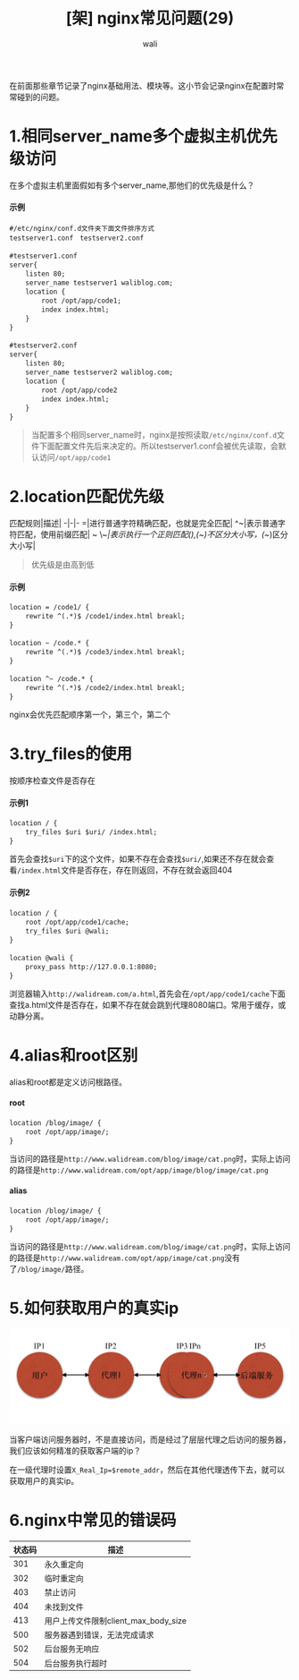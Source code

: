 ﻿---
layout: post
title: '[架] nginx常见问题(29)'  #标题
tagline:  简单记录nginx在配置时常常碰到的问题
category: nginx      #分类
author: wali    #作者
tag: nginx     #标签
ghurl:        #github url
ghurl_zip:    #github zip下载
comments: true

post_nav: ["1.相同server_name多个虚拟主机优先级访问","2.location匹配优先级","3.try_files的使用","4.alias和root区别","5.如何获取用户的真实ip","6.nginx中常见的错误码"]
group_tag: nginx教程
---

在前面那些章节记录了nginx基础用法、模块等。这小节会记录nginx在配置时常常碰到的问题。

# 1.相同server_name多个虚拟主机优先级访问

在多个虚拟主机里面假如有多个server_name,那他们的优先级是什么？

#### 示例

```nginx
#/etc/nginx/conf.d文件夹下面文件排序方式
testserver1.conf　testserver2.conf

#testserver1.conf
server{
	listen 80;
	server_name testserver1 waliblog.com;
	location {
		root /opt/app/code1;
		index index.html;
	}
}

#testserver2.conf
server{
	listen 80;
	server_name testserver2 waliblog.com;
	location {
		root /opt/app/code2
		index index.html;
	}
}
```

>当配置多个相同server_name时，nginx是按照读取`/etc/nginx/conf.d`文件下面配置文件先后来决定的。所以testserver1.conf会被优先读取，会默认访问`/opt/app/code1`


# 2.location匹配优先级

匹配规则|描述|
-|-|-
=|进行普通字符精确匹配，也就是完全匹配|
^~|表示普通字符匹配，使用前缀匹配|
~ \\~*|表示执行一个正则匹配(),(~)不区分大小写，(~*)区分大小写|

>优先级是由高到低

#### 示例

```nginx
location = /code1/ {
	rewrite ^(.*)$ /code1/index.html breakl;
}

location ~ /code.* {
	rewrite ^(.*)$ /code3/index.html breakl;
}

location ^~ /code.* {
	rewrite ^(.*)$ /code2/index.html breakl;
}
```

nginx会优先匹配顺序第一个，第三个，第二个


# 3.try_files的使用

按顺序检查文件是否存在

#### 示例1

```nginx
location / {
	try_files $uri $uri/ /index.html;
}
```

首先会查找`$uri`下的这个文件，如果不存在会查找`$uri/`,如果还不存在就会查看`/index.html`文件是否存在，存在则返回，不存在就会返回404

#### 示例2

```nginx
location / {
	root /opt/app/code1/cache;
	try_files $uri @wali;
}

location @wali {
	proxy_pass http://127.0.0.1:8080;
}
```

浏览器输入`http://walidream.com/a.html`,首先会在`/opt/app/code1/cache`下面查找a.html文件是否存在，如果不存在就会跳到代理8080端口。常用于缓存，或动静分离。

# 4.alias和root区别

alias和root都是定义访问根路径。

#### root
```nginx
location /blog/image/ {
	root /opt/app/image/;
}
```

当访问的路径是`http://www.walidream.com/blog/image/cat.png`时，实际上访问的路径是`http://www.walidream.com/opt/app/image/blog/image/cat.png`

#### alias

```nginx
location /blog/image/ {
	root /opt/app/image/;
}
```
当访问的路径是`http://www.walidream.com/blog/image/cat.png`时，实际上访问的路径是`http://www.walidream.com/opt/app/image/cat.png`没有了`/blog/image/`路径。


# 5.如何获取用户的真实ip

![ssl](https://raw.githubusercontent.com/walidream/waliblog/gh-pages/static/image/nginx/nginx_61.jpg)

当客户端访问服务器时，不是直接访问，而是经过了层层代理之后访问的服务器，我们应该如何精准的获取客户端的ip？

在一级代理时设置`X_Real_Ip=$remote_addr`，然后在其他代理透传下去，就可以获取用户的真实ip。

# 6.nginx中常见的错误码

状态码|描述|
-|-
301|永久重定向|
302|临时重定向|
403|禁止访问|
404|未找到文件|
413|用户上传文件限制client_max_body_size|
500|服务器遇到错误，无法完成请求|
502|后台服务无响应|
504|后台服务执行超时|





































































